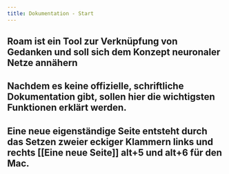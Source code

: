 ```yaml
---
title: Dokumentation - Start
---
```


## Roam ist ein Tool zur Verknüpfung von Gedanken und soll sich dem Konzept neuronaler Netze annähern

## Nachdem es keine offizielle, schriftliche Dokumentation gibt, sollen hier die wichtigsten Funktionen erklärt werden.

## Eine neue eigenständige Seite entsteht durch das Setzen zweier eckiger Klammern links und rechts [[Eine neue Seite]] alt+5 und alt+6 für den Mac.

